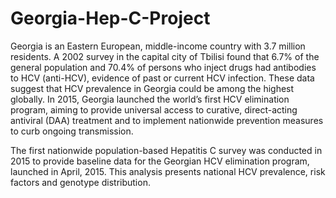 # Georgia-Hep-C-Project

Georgia is an Eastern European, middle-income country with 3.7 million residents. A 2002 survey in the capital city of Tbilisi found that 6.7% of the general population and 70.4% of persons who inject drugs had antibodies to HCV (anti-HCV), evidence of past or current HCV infection. These data suggest that HCV prevalence in Georgia could be among the highest globally. In 2015, Georgia launched the world’s first HCV elimination program, aiming to provide universal access to curative, direct-acting antiviral (DAA) treatment and to implement nationwide prevention measures to curb ongoing transmission. 

The first nationwide population-based Hepatitis C survey was conducted in 2015 to provide baseline data for the Georgian HCV elimination program, launched in April, 2015. This analysis presents national HCV prevalence, risk factors and genotype distribution.
